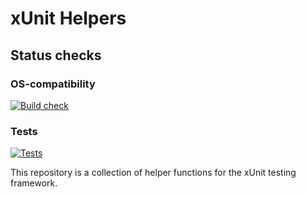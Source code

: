 # xUnit Helpers

## Status checks

### OS-compatibility

[![Build check](https://github.com/KifoPL/xunit-helpers/actions/workflows/build.yml/badge.svg)](https://github.com/KifoPL/xunit-helpers/actions/workflows/build.yml)

### Tests

[![Tests](https://github.com/KifoPL/xunit-helpers/actions/workflows/dotnet.yml/badge.svg?branch=master)](https://github.com/KifoPL/xunit-helpers/actions/workflows/dotnet.yml)

This repository is a collection of helper functions for the xUnit testing framework.